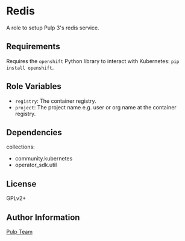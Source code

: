 Redis
=====

A role to setup Pulp 3's redis service.

Requirements
------------

Requires the `openshift` Python library to interact with Kubernetes: `pip install openshift`.

Role Variables
--------------

* `registry`: The container registry.
* `project`: The project name e.g. user or org name at the container registry.

Dependencies
------------

collections:

  - community.kubernetes
  - operator_sdk.util

License
-------

GPLv2+

Author Information
------------------

[Pulp Team](https://pulpproject.org/)
